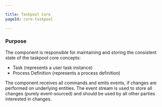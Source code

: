 ```yaml
---

title: Taskpool Core
pageId: core-taskpool

---
```

### Purpose

The component is responsible for maintaining and storing the consistent state of the taskpool
core concepts:

* Task (represents a user task instance)
* Process Definition (represents a process definition)

The component receives all commands and emits events, if changes are performed on underlying entities.
The event stream is used to store all changes (purely event-sourced) and should be used by all other
parties interested in changes.

